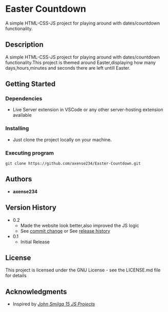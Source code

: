 # **Easter Countdown**

A simple HTML-CSS-JS project for playing around with dates/countdown functionality.

## **Description**

A simple HTML-CSS-JS project for playing around with dates/countdown functionality.This project is themed around Easter,displaying how many days,hours,minutes and seconds there are left untill Easter.

## **Getting Started**

### Dependencies

- Live Server extension in VSCode or any other server-hosting extension available

### Installing

- Just clone the project locally on your machine.

### Executing program

```
git clone https://github.com/axense234/Easter-Countdown.git
```

## **Authors**

- **axense234**

## **Version History**

- 0.2
  - Made the website look better,also improved the JS logic
  - See [commit change](https://github.com/axense234/Easter-Countdown/commits/master) or See [release history](https://github.com/axense234/Easter-Countdown/releases)
- 0.1
  - Initial Release

## **License**

This project is licensed under the GNU License - see the LICENSE.md file for details

## **Acknowledgments**

- Inspired by [_John Smilga 15 JS Projects_](https://www.youtube.com/watch?v=3PHXvlpOkf4&t=19s)

